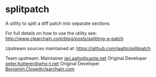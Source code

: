 splitpatch
==========

A utility to split a diff patch into separate sections

For full details on how to use the utility see:
http://www.clearchain.com/blog/posts/splitting-a-patch

Upstream sources maintained at:
https://github.com/jaalto/splitpatch

Team upstream:
Maintainer <jari.aalto@cante.net>
Original Developer <peter.hutterer@who-t.net>
Original Developer <Benjamin.Close@clearchain.com>
